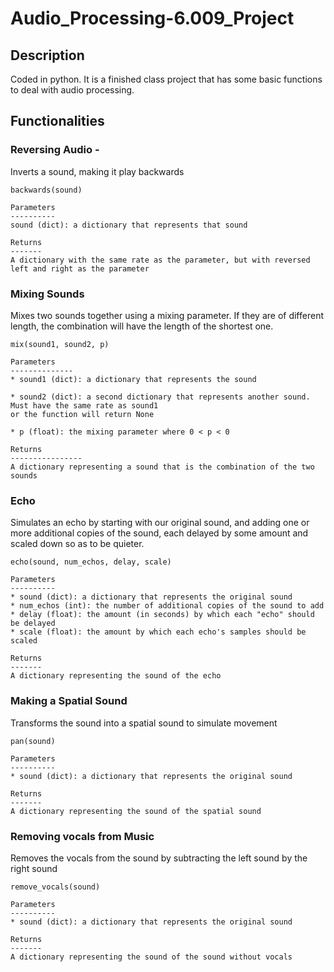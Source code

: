 # Audio_Processing-6.009_Project

## Description
Coded in python. It is a finished class project that has some basic functions to deal with audio processing. 

## Functionalities

### Reversing Audio - 
Inverts a sound, making it play backwards

    backwards(sound)
    
    Parameters
    ----------
    sound (dict): a dictionary that represents that sound

    Returns
    -------
    A dictionary with the same rate as the parameter, but with reversed left and right as the parameter
   
   
### Mixing Sounds
 Mixes two sounds together using a mixing parameter. If they are of different length, 
 the combination will have the length of the shortest one. 

    mix(sound1, sound2, p)

    Parameters
    --------------
    * sound1 (dict): a dictionary that represents the sound
    
    * sound2 (dict): a second dictionary that represents another sound. Must have the same rate as sound1
    or the function will return None
    
    * p (float): the mixing parameter where 0 < p < 0
    
    Returns
    ----------------
    A dictionary representing a sound that is the combination of the two sounds 

### Echo
Simulates an echo by starting with our original sound, and adding one or 
more additional copies of the sound, each delayed by some amount and scaled 
down so as to be quieter.

    echo(sound, num_echos, delay, scale)
    
    Parameters
    ----------
    * sound (dict): a dictionary that represents the original sound
    * num_echos (int): the number of additional copies of the sound to add
    * delay (float): the amount (in seconds) by which each "echo" should be delayed
    * scale (float): the amount by which each echo's samples should be scaled
    
    Returns
    -------
    A dictionary representing the sound of the echo

### Making a Spatial Sound
Transforms the sound into a spatial sound to simulate movement

    pan(sound)
    
    Parameters
    ----------
    * sound (dict): a dictionary that represents the original sound

    Returns
    -------
    A dictionary representing the sound of the spatial sound
    
### Removing vocals from Music
Removes the vocals from the sound by subtracting the left sound by the right sound

    remove_vocals(sound)
    
    Parameters
    ----------
    * sound (dict): a dictionary that represents the original sound

    Returns
    -------
    A dictionary representing the sound of the sound without vocals
